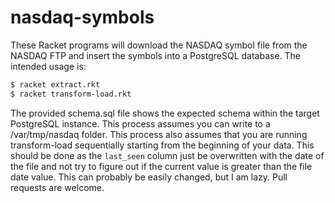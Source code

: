 # nasdaq-symbols
These Racket programs will download the NASDAQ symbol file from the NASDAQ FTP and insert the symbols into a PostgreSQL database. The intended usage is:

```bash
$ racket extract.rkt
$ racket transform-load.rkt
```

The provided schema.sql file shows the expected schema within the target PostgreSQL instance. This process assumes you can write to a /var/tmp/nasdaq folder. This process also assumes that you are running transform-load sequentially starting from the beginning of your data. This should be done as the `last_seen` column just be overwritten with the date of the file and not try to figure out if the current value is greater than the file date value. This can probably be easily changed, but I am lazy. Pull requests are welcome.

